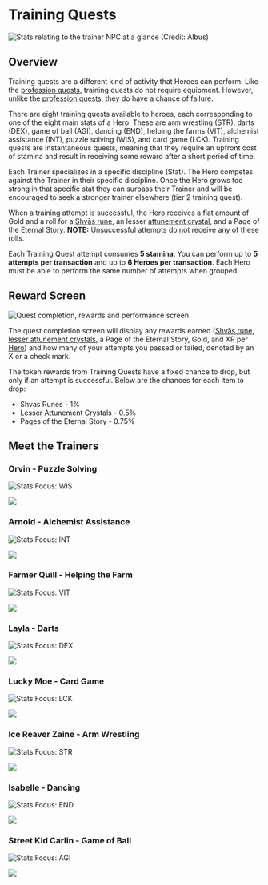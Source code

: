 # Training Quests

![Stats relating to the trainer NPC at a glance (Credit: Albus)](<../../.gitbook/assets/Training Quests Banner (1).PNG>)

## Overview <a href="#overview" id="overview"></a>

Training quests are a different kind of activity that Heroes can perform. Like the [profession quests](professions/), training quests do not require equipment. However, unlike the [profession quests](professions/), they do have a chance of failure.

There are eight training quests available to heroes, each corresponding to one of the eight main stats of a Hero. These are arm wrestling (STR), darts (DEX), game of ball (AGI), dancing (END), helping the farms (VIT), alchemist assistance (INT), puzzle solving (WIS), and card game (LCK). Training quests are instantaneous quests, meaning that they require an upfront cost of stamina and result in receiving some reward after a short period of time.

Each Trainer specializes in a specific discipline (Stat). The Hero competes against the Trainer in their specific discipline. Once the Hero grows too strong in that specific stat they can surpass their Trainer and will be encouraged to seek a stronger trainer elsewhere (tier 2 training quest).

When a training attempt is successful, the Hero receives a flat amount of Gold and a roll for a [Shvās rune](heroes/leveling.md), an lesser [attunement crystal](heroes/attunement-crystals/), and a Page of the Eternal Story. **NOTE:** Unsuccessful attempts do not receive any of these rolls.

Each Training Quest attempt consumes **5 stamina**. You can perform up to **5 attempts per transaction** and up to **6 Heroes per transaction**. Each Hero must be able to perform the same number of attempts when grouped.

## Reward Screen

![Quest completion, rewards and performance screen](<../../.gitbook/assets/training quest completion screen reward.PNG>)

The quest completion screen will display any rewards earned ([Shvās rune](heroes/leveling.md), [lesser attunement crystals](heroes/attunement-crystals/), a Page of the Eternal Story, Gold, and XP per [Hero](heroes/)) and how many of your attempts you passed or failed, denoted by an X or a check mark.

The token rewards from Training Quests have a fixed chance to drop, but only if an attempt is successful. Below are the chances for each item to drop:

* Shvas Runes - 1%
* Lesser Attunement Crystals - 0.5%
* Pages of the Eternal Story - 0.75%

## Meet the Trainers

### Orvin - Puzzle Solving

![Stats Focus: WIS](<../../.gitbook/assets/Orvin 1 (1).PNG>)

![](<../../.gitbook/assets/Orvin 2.PNG>)

### Arnold - Alchemist Assistance

![Stats Focus: INT](<../../.gitbook/assets/Arnold 1.PNG>)

![](<../../.gitbook/assets/Arnold 2.PNG>)

### Farmer Quill - Helping the Farm

![Stats Focus: VIT](<../../.gitbook/assets/Quill 1.PNG>)

![](<../../.gitbook/assets/quill 2.PNG>)

### Layla - Darts

![Stats Focus: DEX](<../../.gitbook/assets/Layla 1.PNG>)

![](<../../.gitbook/assets/Layla 2.PNG>)

### Lucky Moe - Card Game

![Stats Focus: LCK](<../../.gitbook/assets/Moe 1.PNG>)

![](<../../.gitbook/assets/Moe 2.PNG>)

### Ice Reaver Zaine - Arm Wrestling

![Stats Focus: STR](<../../.gitbook/assets/Zaine 1.PNG>)

![](<../../.gitbook/assets/Zaine 2.PNG>)

### Isabelle - Dancing

![Stats Focus: END](<../../.gitbook/assets/Isabelle 1.PNG>)

![](<../../.gitbook/assets/Isabelle 2.PNG>)

### Street Kid Carlin - Game of Ball

![Stats Focus: AGI](<../../.gitbook/assets/Street Kid Carlin 1 (1).PNG>)

![](<../../.gitbook/assets/Street Kid Carlin 2.PNG>)
